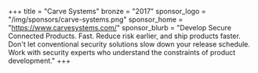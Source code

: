 +++
title = "Carve Systems"
bronze = "2017"
sponsor_logo = "/img/sponsors/carve-systems.png"
sponsor_home = "https://www.carvesystems.com/"
sponsor_blurb = "Develop Secure Connected Products. Fast. Reduce risk earlier, and ship products faster. Don't let conventional security solutions slow down your release schedule. Work with security experts who understand the constraints of product development."
+++
